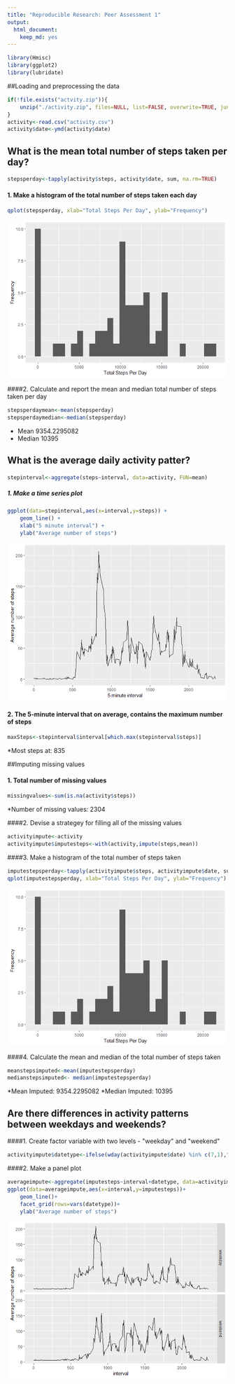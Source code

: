 ```yaml
---
title: "Reproducible Research: Peer Assessment 1"
output: 
  html_document: 
    keep_md: yes
---
```





```r
library(Hmisc)
library(ggplot2)
library(lubridate)
```

##Loading and preprocessing the data

```r
if(!file.exists("actvity.zip")){
    unzip("./activity.zip", files=NULL, list=FALSE, overwrite=TRUE, junkpaths=FALSE, exdir=".", unzip="internal", setTimes=FALSE)
}
activity<-read.csv("activity.csv")
activity$date<-ymd(activity$date)
```

## What is the mean total number of steps taken per day?

```r
stepsperday<-tapply(activity$steps, activity$date, sum, na.rm=TRUE)
```

#### 1. Make a histogram of the total number of steps taken each day

```r
qplot(stepsperday, xlab="Total Steps Per Day", ylab="Frequency")
```

![](PA1_template_files/figure-html/unnamed-chunk-3-1.png)<!-- -->

####2. Calculate and report the mean and median total number of steps taken per day

```r
stepsperdaymean<-mean(stepsperday)
stepsperdaymedian<-median(stepsperday)
```

* Mean 9354.2295082
* Median 10395

## What is the average daily activity patter?

```r
stepinterval<-aggregate(steps~interval, data=activity, FUN=mean)
```

##### 1. Make a time series plot

```r
ggplot(data=stepinterval,aes(x=interval,y=steps)) +
    geom_line() +
    xlab("5 minute interval") + 
    ylab("Average number of steps")
```

![](PA1_template_files/figure-html/unnamed-chunk-6-1.png)<!-- -->

#### 2. The 5-minute interval that on average, contains the maximum number of steps

```r
maxSteps<-stepinterval$interval[which.max(stepinterval$steps)]
```
*Most steps at: 835

##Imputing missing values

#### 1. Total number of missing values

```r
missingvalues<-sum(is.na(activity$steps))
```
*Number of missing values: 2304

####2. Devise a strategey for filling all of the missing values


```r
activityimpute<-activity
activityimpute$imputesteps<-with(activity,impute(steps,mean))
```

####3. Make a histogram of the total number of steps taken

```r
imputestepsperday<-tapply(activityimpute$steps, activityimpute$date, sum, na.rm=TRUE)
qplot(imputestepsperday, xlab="Total Steps Per Day", ylab="Frequency")
```

![](PA1_template_files/figure-html/unnamed-chunk-10-1.png)<!-- -->

####4. Calculate the mean and median of the total number of steps taken

```r
meanstepsimputed<-mean(imputestepsperday)
medianstepsimputed<- median(imputestepsperday)
```

*Mean Imputed: 9354.2295082
*Median Imputed: 10395

## Are there differences in activity patterns between weekdays and weekends?
####1. Create factor variable with two levels - "weekday" and "weekend"

```r
activityimpute$datetype<-ifelse(wday(activityimpute$date) %in% c(7,1),"weekend","weekday")
```

####2.  Make a panel plot

```r
averageimpute<-aggregate(imputesteps~interval+datetype, data=activityimpute, FUN=mean)
ggplot(data=averageimpute,aes(x=interval,y=imputesteps))+
    geom_line()+
    facet_grid(rows=vars(datetype))+
    ylab("Average number of steps")
```

![](PA1_template_files/figure-html/unnamed-chunk-13-1.png)<!-- -->
